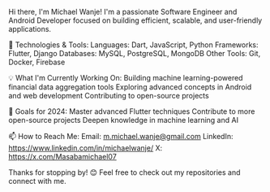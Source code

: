Hi there, I'm Michael Wanje! 
I'm a passionate Software Engineer and Android Developer focused on building efficient, scalable, and user-friendly applications.

🔧 Technologies & Tools:
Languages: Dart, JavaScript, Python
Frameworks: Flutter, Django
Databases: MySQL, PostgreSQL, MongoDB
Other Tools: Git, Docker, Firebase

💡 What I'm Currently Working On:
Building machine learning-powered financial data aggregation tools
Exploring advanced concepts in Android and web development
Contributing to open-source projects

🚀 Goals for 2024:
Master advanced Flutter techniques
Contribute to more open-source projects
Deepen knowledge in machine learning and AI

📫 How to Reach Me:
Email: m.michael.wanje@gmail.com
LinkedIn: https://www.linkedin.com/in/michaelwanje/
X: https://x.com/Masabamichael07

Thanks for stopping by! 😊 Feel free to check out my repositories and connect with me.
